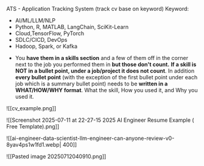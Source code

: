 ATS - Application Tracking System (track cv base on keyword)
Keyword:
- AI/ML/LLM/NLP
- Python, R, MATLAB, LangChain, SciKit-Learn
- Cloud,TensorFlow, PyTorch
- SDLC/CICD, DevOps
- Hadoop, Spark, or Kafka
	
+ You **have them in a skills section** and a few of them off in the corner next to the job you performed them in **but those don't count.** **If a skill is NOT in a bullet point, under a job/project it does not count**. In addition **every bullet point** (with the exception of the first bullet point under each job which is a summary bullet point) needs to be **written in a WHAT/HOW/WHY format**. What the skill, How you used it, and Why you used it.

![[cv_example.png]]


![[Screenshot 2025-07-11 at 22-27-15 2025 AI Engineer Resume Example ( Free Template).png]]




![[ai-engineer-data-scientist-llm-engineer-can-anyone-review-v0-8yav4ps1w1fd1.webp| 400]]



![[Pasted image 20250712040910.png]]
